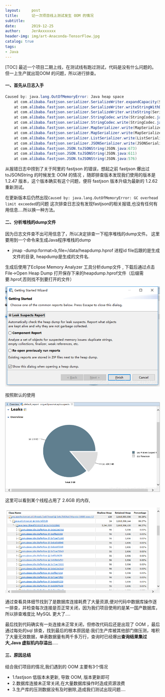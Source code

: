 ```yaml
---
layout:     post
title:      记一次项目线上测试发生 OOM 的情况
subtitle:   
date:       2019-12-25
author:     JerAxxxxxxx
header-img: img/art-Anaconda-TensorFlow.jpg
catalog: true
tags:
- Java
---
```


[TOC]
最近一个项目二期上线，在测试线有跑过测试，代码是没有什么问题的。但一上生产就出现OOM 的问题，所以进行排查。
#### 一、首先从日志入手
```java
Caused by: java.lang.OutOfMemoryError: Java heap space
	at com.alibaba.fastjson.serializer.SerializeWriter.expandCapacity(SerializeWriter.java:290)
	at com.alibaba.fastjson.serializer.SerializeWriter.writeStringWithDoubleQuote(SerializeWriter.java:870)
	at com.alibaba.fastjson.serializer.SerializeWriter.writeString(SerializeWriter.java:2113)
	at com.alibaba.fastjson.serializer.StringCodec.write(StringCodec.java:46)
	at com.alibaba.fastjson.serializer.StringCodec.write(StringCodec.java:35)
	at com.alibaba.fastjson.serializer.MapSerializer.write(MapSerializer.java:270)
	at com.alibaba.fastjson.serializer.MapSerializer.write(MapSerializer.java:44)
	at com.alibaba.fastjson.serializer.ListSerializer.write(ListSerializer.java:137)
	at com.alibaba.fastjson.serializer.JSONSerializer.write(JSONSerializer.java:281)
	at com.alibaba.fastjson.JSON.toJSONString(JSON.java:673)
	at com.alibaba.fastjson.JSON.toJSONString(JSON.java:611)
	at com.alibaba.fastjson.JSON.toJSONString(JSON.java:576)
```
从报错日志中捞到了关于阿里的 fastjson 的错误，想起之前 fastjson 爆出过 toJSONString 的时候发生 OOM 的情况 ，随即排查版本发现我们使用的版本是 1.2.47 版本，这个版本确实有这个问题，便将 fastjson 版本升级为最新的 1.2.62 重新测试。

在更新版本后仍然出现`Caused by: java.lang.OutOfMemoryError: GC overhead limit exceeded`的问题
这次排查日志没有发现fastjson的相关报错,也没有任何有用信息....所以换一种方法。

#### 二、分析堆栈的dump文件
因为日志文件查不出可用信息了，所以决定排查一下程序堆栈的dump文件。
这里要用到一个命令来生成Java程序堆栈的dump
- jmap -dump:format=b,file=/data/heapdump.hprof 进程id
  file后跟的是生成文件的目录, heapdump是生成的文件名.

生成后使用了Eclipse Memory Analyzer 工具分析dump文件 , 下载后通过点击File->Open Heap Dump 打开保存下来的heapdump.hprof文件（后缀需要.hprof,否则找不到要打开的文件）

![oom_1](..\img\oom\oom_1.png)

按照默认的使用

![oom_2](..\img\oom\oom_2.png)

这里可以看到某个线程占用了 2.6GB 的内存,

![oom_3](..\img\oom\oom_3.png)

通过查看具体细节找到了是数据库连接耗费了大量资源,便对代码中数据库操作逐一排查，并检查每次连接是否正常关闭，因为我们项目使用的是某一国产数据库，所以排查难度比 MySQL 更大了....

最后找到代码确实有一处连接未正常关闭，但修改代码后还是出现了 OOM ，最后通过每处的sql 排查，找到最后的根本原因是:我们生产库被其他部门做压测，堆积了大量无效数据，单表数据量有两千多万行，查询时已经爆出**查询结果集过大,Java 虚拟机内存溢出**.....
#### 三、原因总结
结合我们项目的情况,我们遇到的 OOM 主要有3个情况
- 1.fastjson 低版本未更新, 导致 OOM, 版本更新即可
- 2.数据库连接未正常关闭,在大量数据库操作时造成资源浪费
- 3.生产库的压测数据没有及时删除,造成我们测试出现问题....